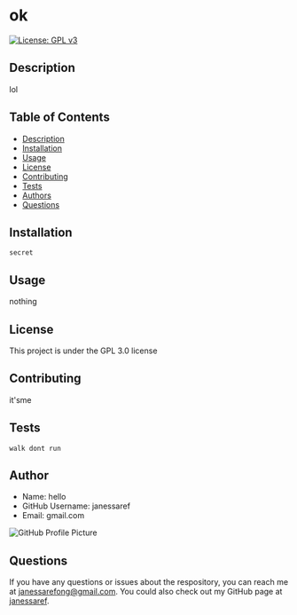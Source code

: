 # ok
  [![License: GPL v3](https://img.shields.io/badge/License-GPL%20v3-blue.svg)](http://www.gnu.org/licenses/gpl-3.0)

  ## Description
  lol
  
  ## Table of Contents
  * [Description](#description)
  * [Installation](#installation)
  * [Usage](#usage)
  * [License](#license)
  * [Contributing](#contributing)
  * [Tests](#tests)
  * [Authors](#authors)
  * [Questions](#questions)
  
  ## Installation
  ```
  secret
  ```

  ## Usage
  nothing

  ## License
  This project is under the GPL 3.0 license

  ## Contributing
  it'sme

  ## Tests
  ```
  walk dont run
  ```

  ## Author
  * Name: hello
  * GitHub Username: janessaref
  * Email: gmail.com
  
 ![GitHub Profile Picture](https://github.com/janessaref.png)
  
  ## Questions
  If you have any questions or issues about the respository, you can reach me at janessarefong@gmail.com. You could also check out my GitHub page at [janessaref](https://github.com/janessaref). 
